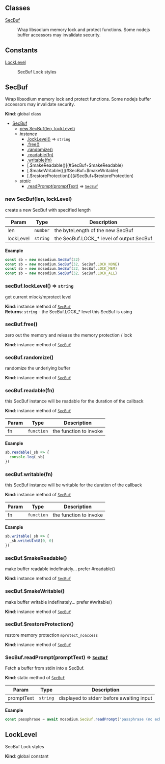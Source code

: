 ## Classes

<dl>
<dt><a href="#SecBuf">SecBuf</a></dt>
<dd><p>Wrap libsodium memory lock and protect functions.
Some nodejs buffer accessors may invalidate security.</p>
</dd>
</dl>

## Constants

<dl>
<dt><a href="#LockLevel">LockLevel</a></dt>
<dd><p>SecBuf Lock styles</p>
</dd>
</dl>

<a name="SecBuf"></a>

## SecBuf
Wrap libsodium memory lock and protect functions.
Some nodejs buffer accessors may invalidate security.

**Kind**: global class  

* [SecBuf](#SecBuf)
    * [new SecBuf(len, lockLevel)](#new_SecBuf_new)
    * _instance_
        * [.lockLevel()](#SecBuf+lockLevel) ⇒ <code>string</code>
        * [.free()](#SecBuf+free)
        * [.randomize()](#SecBuf+randomize)
        * [.readable(fn)](#SecBuf+readable)
        * [.writable(fn)](#SecBuf+writable)
        * [.$makeReadable()](#SecBuf+$makeReadable)
        * [.$makeWritable()](#SecBuf+$makeWritable)
        * [.$restoreProtection()](#SecBuf+$restoreProtection)
    * _static_
        * [.readPrompt(promptText)](#SecBuf.readPrompt) ⇒ [<code>SecBuf</code>](#SecBuf)

<a name="new_SecBuf_new"></a>

### new SecBuf(len, lockLevel)
create a new SecBuf with specified length


| Param | Type | Description |
| --- | --- | --- |
| len | <code>number</code> | the byteLength of the new SecBuf |
| lockLevel | <code>string</code> | the SecBuf.LOCK_* level of output SecBuf |

**Example**  
```js
const sb = new mosodium.SecBuf(32)
const sb = new mosodium.SecBuf(32, SecBuf.LOCK_NONE)
const sb = new mosodium.SecBuf(32, SecBuf.LOCK_MEM)
const sb = new mosodium.SecBuf(32, SecBuf.LOCK_ALL)
```
<a name="SecBuf+lockLevel"></a>

### secBuf.lockLevel() ⇒ <code>string</code>
get current mlock/mprotect level

**Kind**: instance method of [<code>SecBuf</code>](#SecBuf)  
**Returns**: <code>string</code> - the SecBuf.LOCK_* level this SecBuf is using  
<a name="SecBuf+free"></a>

### secBuf.free()
zero out the memory and release the memory protection / lock

**Kind**: instance method of [<code>SecBuf</code>](#SecBuf)  
<a name="SecBuf+randomize"></a>

### secBuf.randomize()
randomize the underlying buffer

**Kind**: instance method of [<code>SecBuf</code>](#SecBuf)  
<a name="SecBuf+readable"></a>

### secBuf.readable(fn)
this SecBuf instance will be readable for the duration of the callback

**Kind**: instance method of [<code>SecBuf</code>](#SecBuf)  

| Param | Type | Description |
| --- | --- | --- |
| fn | <code>function</code> | the function to invoke |

**Example**  
```js
sb.readable(_sb => {
  console.log(_sb)
})
```
<a name="SecBuf+writable"></a>

### secBuf.writable(fn)
this SecBuf instance will be writable for the duration of the callback

**Kind**: instance method of [<code>SecBuf</code>](#SecBuf)  

| Param | Type | Description |
| --- | --- | --- |
| fn | <code>function</code> | the function to invoke |

**Example**  
```js
sb.writable(_sb => {
  _sb.writeUInt8(0, 0)
})
```
<a name="SecBuf+$makeReadable"></a>

### secBuf.$makeReadable()
make buffer readable indefinately... prefer #readable()

**Kind**: instance method of [<code>SecBuf</code>](#SecBuf)  
<a name="SecBuf+$makeWritable"></a>

### secBuf.$makeWritable()
make buffer writable indefinately... prefer #writable()

**Kind**: instance method of [<code>SecBuf</code>](#SecBuf)  
<a name="SecBuf+$restoreProtection"></a>

### secBuf.$restoreProtection()
restore memory protection `mprotect_noaccess`

**Kind**: instance method of [<code>SecBuf</code>](#SecBuf)  
<a name="SecBuf.readPrompt"></a>

### SecBuf.readPrompt(promptText) ⇒ [<code>SecBuf</code>](#SecBuf)
Fetch a buffer from stdin into a SecBuf.

**Kind**: static method of [<code>SecBuf</code>](#SecBuf)  

| Param | Type | Description |
| --- | --- | --- |
| promptText | <code>string</code> | displayed to stderr before awaiting input |

**Example**  
```js
const passphrase = await mosodium.SecBuf.readPrompt('passphrase (no echo): ')
```
<a name="LockLevel"></a>

## LockLevel
SecBuf Lock styles

**Kind**: global constant  

